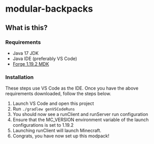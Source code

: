 # modular-backpacks

## What is this?


### Requirements
- Java 17 JDK
- Java IDE (preferably VS Code)
- [Forge 1.19.2 MDK](https://adfoc.us/serve/?id=27122885864845)
### Installation
These steps use VS Code as the IDE. Once you have the above requirements downloaded, follow the steps below.

1. Launch VS Code and open this project
2. Run `./gradlew genVSCodeRuns`
3. You should now see a runClient and runServer run configuration
4. Ensure that the MC_VERSION environment variable of the launch configurations is set to 1.19.2
5. Launching runClient will launch Minecraft. 
6. Congrats, you have now set up this modpack!
